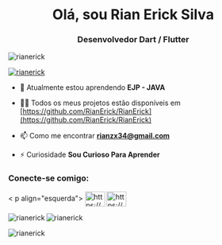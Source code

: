 <h1 align="center">Olá, sou Rian Erick Silva</h1>
<h3 align="center">Desenvolvedor Dart / Flutter</h3>

<p align="left"> <img src="https:/ /komarev.com/ghpvc/?username=rianerick&label=Profile%20views&color=0e75b6&style=flat" alt="rianerick" /> </p>

<p align="left"> <a href="https://github. com/ryo-ma/github-profile-trophy"><img src="https://github-profile-trophy.vercel.app/?username=rianerick" alt="rianerick" /></a> </ p>

- 🌱 Atualmente estou aprendendo **EJP - JAVA**

- 👨‍💻 Todos os meus projetos estão disponíveis em [https://github.com/RianErick/RianErick](https://github.com/RianErick/RianErick)

- 📫 Como me encontrar **rianzx34@gmail.com**

- ⚡ Curiosidade **Sou Curioso Para Aprender**

<h3 align="left">Conecte-se comigo:</h3>
< p align="esquerda">
<a href="https://linkedin.com/in/https://www.linkedin.com/in/rianerick" target="blank"><img align="center" src="https://raw .githubusercontent.com/rahuldkjain/github-profile-readme-generator/master/src/images/icons/Social/linked-in-alt.svg" alt="https://www.linkedin.com/in/rianerick" height="30" width="40" /></a>
<a href="https://instagram.com/https://www.instagram.com/riansvann/" target="blank"><img align="center" src="https://raw.githubusercontent.com/rahuldkjain/github-profile-readme-generator/master/src/images/icons/Social/instagram.svg" alt="https://www .instagram.com/riansvann/" height="30" width="40" /></a>
</p>

<p><img align="left" src="https://github-readme-stats.vercel.app/api/top-langs?username=rianerick&show_icons=true&locale=en&layout=compact" alt="rianerick" /></p>

<p> <img align="center" src="https://github-readme-stats.vercel.app/api?username=rianerick&show_icons=true&locale=en" alt="rianerick" /></p>

<p><img align="center" src="https://github-readme-streak-stats.herokuapp.com/?user=rianerick&" alt="rianerick" /></p>



